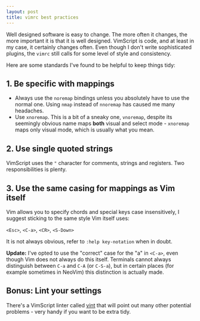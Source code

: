 ```yaml
---
layout: post
title: vimrc best practices
---
```


Well designed software is easy to change. The more often it changes, the more
important it is that it is well designed. VimScript is code, and at least in my
case, it certainly changes often. Even though I don't write sophisticated
plugins, the `vimrc` still calls for some level of style and consistency.

Here are some standards I've found to be helpful to keep things tidy:

## 1. Be specific with mappings

- Always use the `noremap` bindings unless you absolutely have to use the normal
  one. Using `nmap` instead of `nnoremap` has caused me many headaches.
- Use `xnoremap`. This is a bit of a sneaky one, `vnoremap`, despite its
  seemingly obvious name maps **both** visual and select mode - `xnoremap` maps
  only visual mode, which is usually what you mean.

## 2. Use single quoted strings

VimScript uses the `"` character for comments, strings and registers. Two
responsibilities is plenty.

## 3. Use the same casing for mappings as Vim itself

Vim allows you to specify chords and special keys case insensitively, I suggest
sticking to the same style Vim itself uses:

`<Esc>`, `<C-a>`, `<CR>`, `<S-Down>`

It is not always obvious, refer to `:help key-notation` when in doubt.

**Update:** I've opted to use the "correct" case for the "a" in `<C-a>`, even
though Vim does not always do this itself. Terminals cannot always distinguish
between `C-a` and `C-A` (or `C-S-a`), but in certain places (for example
sometimes in NeoVim) this distinction is actually made.

## Bonus: Lint your settings

There's a VimScript linter called [vint](https://github.com/Kuniwak/vint) that
will point out many other potential problems - very handy if you want to be
extra tidy.
